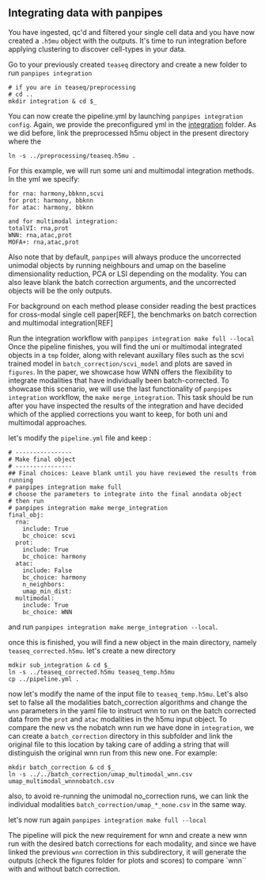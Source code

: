 ## Integrating data with panpipes

You have ingested, qc'd and filtered your single cell data and you have now created a `.h5mu` object with the outputs.
It's time to run integration before applying clustering to discover cell-types in your data.

Go to your previously created `teaseq` directory and create a new folder to run `panpipes integration`

```
# if you are in teaseq/preprocessing
# cd ..
mkdir integration & cd $_
```
You can now create the pipeline.yml by launching `panpipes integration config`. Again, we provide the preconfigured yml in the [integration]() folder.
As we did before, link the preprocessed h5mu object in the present directory where the 

```
ln -s ../preprocessing/teaseq.h5mu .
```

For this example, we will run some uni and multimodal integration methods. 
In the yml we specify:



```
for rna: harmony,bbknn,scvi
for prot: harmony, bbknn
for atac: harmony, bbknn

and for multimodal integration:
totalVI: rna,prot
WNN: rna,atac,prot 
MOFA+: rna,atac,prot

```
Also note that by default, `panpipes` will always produce the uncorrected unimodal objects by running neighbours and umap on the baseline dimensionality reduction, PCA or LSI depending on the modality. You can also leave blank the batch correction arguments, and the uncorrected objects will be the only outputs.

For background on each method please consider reading the best practices for cross-modal single cell paper[REF], the benchmarks on batch correction and multimodal integration[REF]

Run the integration workflow with `panpipes integration make full --local`
Once the pipeline finishes, you will find the uni or multimodal integrated objects in a `tmp` folder, along with relevant auxillary files such as the scvi trained model in `batch_correction/scvi_model` and plots are saved in `figures`.
In the paper, we showcase how WNN offers the flexibility to integrate modalities that have individually been batch-corrected.
To showcase this scenario, we will use the last functionality of `panpipes integration` workflow, the `make merge_integration`. This task should be run after you have inspected the results of the integration and have decided which of the applied corrections you want to keep, for both uni and multimodal approaches.

let's modify the `pipeline.yml` file and keep :

```
# ----------------
# Make final object
# ----------------
## Final choices: Leave blank until you have reviewed the results from running
# panpipes integration make full
# choose the parameters to integrate into the final anndata object
# then run
# panpipes integration make merge_integration
final_obj:
  rna:
    include: True
    bc_choice: scvi
  prot:
    include: True
    bc_choice: harmony
  atac:
    include: False
    bc_choice: harmony
    n_neighbors:
    umap_min_dist:
  multimodal:
    include: True
    bc_choice: WNN

```
and run `panpipes integration make merge_integration --local`.

once this is finished, you will find a new object in the main directory, namely `teaseq_corrected.h5mu`.
let's create a new directory 

```
mdkir sub_integration & cd $_
ln -s ../teaseq_corrected.h5mu teaseq_temp.h5mu
cp ../pipeline.yml .
```

now let's modify the name of the input file to `teaseq_temp.h5mu`. 
Let's also set to false all the modalities batch_correction algorithms and change the `wnn` parameters in the yaml file to instruct wnn to run on the batch corrected data from the `prot` and `atac` modalities in the h5mu input object.
To compare the new vs the nobatch wnn run we have done in `integration`, we can create a `batch_correction` directory in this subfolder and link the original file to this location by taking care of adding a string that will distinguish the original wnn run from this new one.
For example: 


```
mkdir batch_correction & cd $_
ln -s ../../batch_correction/umap_multimodal_wnn.csv umap_multimodal_wnnnobatch.csv
```

also, to avoid re-running the unimodal no_correction runs, we can link the individual modalities `batch_correction/umap_*_none.csv` in the same way.

let's now run again `panpipes integration make full --local`

The pipeline will pick the new requirement for wnn and create a new wnn run with the desired batch corrections for each modality, and since we have linked the previous `wnn` correction in this subdirectory, it will generate the outputs (check the figures folder for plots and scores) to compare `wnn`` with and without batch correction.
